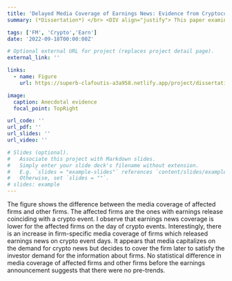 ```yaml
---
title: 'Delayed Media Coverage of Earnings News: Evidence from Cryptocurrency Markets'
summary: (*Dissertation*) </br> <DIV align="justify"> This paper examines how and to what extent financial media coverage is affected by events in cryptocurrency markets. I find that the financial media responds to the rising demand for news about the cryptocurrency market by either delaying earnings news coverage or lowering the quality of earnings news articles. On crypto event days, earnings news articles are shorter and rely more on quantitative data suggesting that fewer resources were allocated by media firms to earnings announcement news articles. Capital markets react less to earnings announcements as a result of the reduced coverage by financial media on crypto event days. Interestingly, media increases coverage of firm-specific events in the 30-day period after the crypto event to cater to the informational demand from equity investors. </DIV>

tags: ['FM', 'Crypto','Earn']
date: '2022-09-18T00:00:00Z'

# Optional external URL for project (replaces project detail page).
external_link: ''

links:
  - name: Figure
    url: https://superb-clafoutis-a3a958.netlify.app/project/dissertation/

image: 
  caption: Anecdotal evidence
  focal_point: TopRight

url_code: ''
url_pdf: ''
url_slides: ''
url_video: ''

# Slides (optional).
#   Associate this project with Markdown slides.
#   Simply enter your slide deck's filename without extension.
#   E.g. `slides = "example-slides"` references `content/slides/example-slides.md`.
#   Otherwise, set `slides = ""`.
# slides: example
---
```

The figure shows the difference between the media coverage of affected firms and other firms. The affected firms are the ones with earnings release coinciding with a crypto event. I observe that earnings news coverage is lower for the affected firms on the day of crypto events. Interestingly, there is an increase in firm-specific media coverage of firms which released earnings news on crypto event days. It appears that media capitalizes on the demand for crypto news but decides to cover the firm later to satisfy the investor demand for the information about firms. No statistical difference in media coverage of affected firms and other firms before the earnings announcement suggests that there were no pre-trends.

